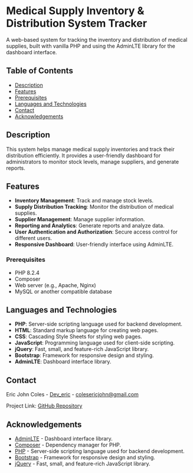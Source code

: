 # Medical Supply Inventory & Distribution System Tracker

A web-based system for tracking the inventory and distribution of medical supplies, built with vanilla PHP and using the AdminLTE library for the dashboard interface.

## Table of Contents

- [Description](#description)
- [Features](#features)
- [Prerequisites](#prerequisites)
- [Languages and Technologies](#languages-and-technologies)
- [Contact](#contact)
- [Acknowledgements](#acknowledgements)

## Description

This system helps manage medical supply inventories and track their distribution efficiently. It provides a user-friendly dashboard for administrators to monitor stock levels, manage suppliers, and generate reports.

## Features

- **Inventory Management**: Track and manage stock levels.
- **Supply Distribution Tracking**: Monitor the distribution of medical supplies.
- **Supplier Management**: Manage supplier information.
- **Reporting and Analytics**: Generate reports and analyze data.
- **User Authentication and Authorization**: Secure access control for different users.
- **Responsive Dashboard**: User-friendly interface using AdminLTE.

### Prerequisites

- PHP 8.2.4
- Composer
- Web server (e.g., Apache, Nginx)
- MySQL or another compatible database

## Languages and Technologies

- **PHP**: Server-side scripting language used for backend development.
- **HTML**: Standard markup language for creating web pages.
- **CSS**: Cascading Style Sheets for styling web pages.
- **JavaScript**: Programming language used for client-side scripting.
- **jQuery**: Fast, small, and feature-rich JavaScript library.
- **Bootstrap**: Framework for responsive design and styling.
- **AdminLTE**: Dashboard interface library.

## Contact

Eric John Coles - [Dev_eric](https://x.com/x_jstme) - colesericjohn@gmail.com

Project Link: [GitHub Repository](https://github.com/13coles/med-app)

## Acknowledgements

- [AdminLTE](https://adminlte.io/) - Dashboard interface library.
- [Composer](https://getcomposer.org/) - Dependency manager for PHP.
- [PHP](https://www.php.net/) - Server-side scripting language used for backend development.
- [Bootstrap](https://getbootstrap.com/) - Framework for responsive design and styling.
- [jQuery](https://jquery.com/) - Fast, small, and feature-rich JavaScript library.
